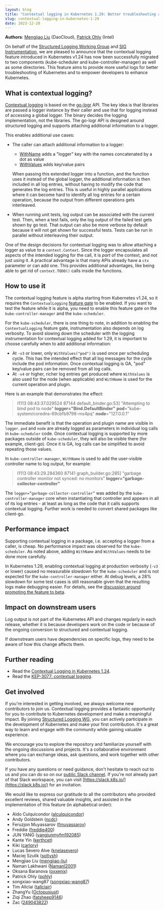 ```yaml
---
layout: blog
title: "Contextual logging in Kubernetes 1.29: Better troubleshooting and enhanced logging"
slug: contextual-logging-in-kubernetes-1-29
date: 2023-12-20
---
```


**Authors**: [Mengjiao Liu](https://github.com/mengjiao-liu/) (DaoCloud), [Patrick Ohly](https://github.com/pohly) (Intel)

On behalf of the [Structured Logging Working Group](https://github.com/kubernetes/community/blob/master/wg-structured-logging/README.md) 
and [SIG Instrumentation](https://github.com/kubernetes/community/tree/master/sig-instrumentation#readme), 
we are pleased to announce that the contextual logging feature
introduced in Kubernetes v1.24 has now been successfully migrated to
two components (kube-scheduler and kube-controller-manager)
as well as some directories. This feature aims to provide more useful logs 
for better troubleshooting of Kubernetes and to empower developers to enhance Kubernetes.

## What is contextual logging?

[Contextual logging](https://github.com/kubernetes/enhancements/tree/master/keps/sig-instrumentation/3077-contextual-logging)
is based on the [go-logr](https://github.com/go-logr/logr#a-minimal-logging-api-for-go) API. 
The key idea is that libraries are passed a logger instance by their caller
and use that for logging instead of accessing a global logger.
The binary decides the logging implementation, not the libraries.
The go-logr API is designed around structured logging and supports attaching
additional information to a logger.

This enables additional use cases:

- The caller can attach additional information to a logger:
  - [WithName](<https://pkg.go.dev/github.com/go-logr/logr#Logger.WithName>) adds a "logger" key with the names concatenated by a dot as value
  - [WithValues](<https://pkg.go.dev/github.com/go-logr/logr#Logger.WithValues>) adds key/value pairs

  When passing this extended logger into a function, and the function uses it
  instead of the global logger, the additional information is then included 
  in all log entries, without having to modify the code that generates the log entries. 
  This is useful in highly parallel applications where it can become hard to identify 
  all log entries for a certain operation, because the output from different operations gets interleaved.

- When running unit tests, log output can be associated with the current test.
  Then, when a test fails, only the log output of the failed test gets shown by go test.
  That output can also be more verbose by default because it will not get shown for successful tests.
  Tests can be run in parallel without interleaving their output.

One of the design decisions for contextual logging was to allow attaching a logger as value to a `context.Context`.
Since the logger encapsulates all aspects of the intended logging for the call,
it is *part* of the context, and not just *using* it. A practical advantage is that many APIs
already have a `ctx` parameter or can add one. This provides additional advantages, like being able to
get rid of `context.TODO()` calls inside the functions.

## How to use it

The contextual logging feature is alpha starting from Kubernetes v1.24,
so it requires the `ContextualLogging` [feature gate](/docs/reference/command-line-tools-reference/feature-gates/) to be enabled.
If you want to test the feature while it is alpha, you need to enable this feature gate
on the `kube-controller-manager` and the `kube-scheduler`.

For the `kube-scheduler`, there is one thing to note, in addition to enabling 
the `ContextualLogging` feature gate, instrumentation also depends on log verbosity.
To avoid slowing down the scheduler with the logging instrumentation for contextual logging added for 1.29,
it is important to choose carefully when to add additional information:
- At `-v3` or lower, only `WithValues("pod")` is used once per scheduling cycle.
  This has the intended effect that all log messages for the cycle include the pod information. 
  Once contextual logging is GA, "pod" key/value pairs can be removed from all log calls.
- At `-v4` or higher, richer log entries get produced where `WithValues` is also used for the node (when applicable)
  and `WithName` is used for the current operation and plugin.

Here is an example that demonstrates the effect:
> I1113 08:43:37.029524   87144 default_binder.go:53] "Attempting to bind pod to node" **logger="Bind.DefaultBinder"** **pod**="kube-system/coredns-69cbfb9798-ms4pq" **node**="127.0.0.1"

The immediate benefit is that the operation and plugin name are visible in `logger`.
`pod` and `node` are already logged as parameters in individual log calls in `kube-scheduler` code.
Once contextual logging is supported by more packages outside of `kube-scheduler`, 
they will also be visible there (for example, client-go). Once it is GA,
log calls can be simplified to avoid repeating those values.

In `kube-controller-manager`, `WithName` is used to add the user-visible controller name to log output, 
for example:

> I1113 08:43:29.284360   87141 graph_builder.go:285] "garbage controller monitor not synced: no monitors" **logger="garbage-collector-controller"**

The `logger=”garbage-collector-controller”` was added by the `kube-controller-manager` core
when instantiating that controller and appears in all of its log entries - at least as long as the code
that it calls supports contextual logging. Further work is needed to convert shared packages like client-go.

## Performance impact

Supporting contextual logging in a package, i.e. accepting a logger from a caller, is cheap. 
No performance impact was observed for the `kube-scheduler`. As noted above, 
adding `WithName` and `WithValues` needs to be done more carefully.

In Kubernetes 1.29, enabling contextual logging at production verbosity (`-v3` or lower)
caused no measurable slowdown for the `kube-scheduler` and is not expected for the `kube-controller-manager` either.
At debug levels, a 28% slowdown for some test cases is still reasonable given that the resulting logs make debugging easier. 
For details, see the [discussion around promoting the feature to beta](https://github.com/kubernetes/enhancements/pull/4219#issuecomment-1807811995).

## Impact on downstream users
Log output is not part of the Kubernetes API and changes regularly in each release,
whether it is because developers work on the code or because of the ongoing conversion
to structured and contextual logging.

If downstream users have dependencies on specific logs, 
they need to be aware of how this change affects them.

## Further reading

- Read the [Contextual Logging in Kubernetes 1.24](https://www.kubernetes.dev/blog/2022/05/25/contextual-logging/).
- Read the [KEP-3077: contextual logging](https://github.com/kubernetes/enhancements/tree/master/keps/sig-instrumentation/3077-contextual-logging).

## Get involved

If you're interested in getting involved, we always welcome new contributors to join us.
Contextual logging provides a fantastic opportunity for you to contribute to Kubernetes development and make a meaningful impact.
By joining [Structured Logging WG](https://github.com/kubernetes/community/tree/master/wg-structured-logging),
you can actively participate in the development of Kubernetes and make your first contribution.
It's a great way to learn and engage with the community while gaining valuable experience.

We encourage you to explore the repository and familiarize yourself with the ongoing discussions and projects. 
It's a collaborative environment where you can exchange ideas, ask questions, and work together with other contributors.

If you have any questions or need guidance, don't hesitate to reach out to us 
and you can do so on our [public Slack channel](https://kubernetes.slack.com/messages/wg-structured-logging). 
If you're not already part of that Slack workspace, you can visit [https://slack.k8s.io/](https://slack.k8s.io/)
for an invitation.

We would like to express our gratitude to all the contributors who provided excellent reviews, 
shared valuable insights, and assisted in the implementation of this feature (in alphabetical order):

- Aldo Culquicondor ([alculquicondor](https://github.com/alculquicondor))
- Andy Goldstein ([ncdc](https://github.com/ncdc))
- Feruzjon Muyassarov ([fmuyassarov](https://github.com/fmuyassarov))
- Freddie ([freddie400](https://github.com/freddie400))
- JUN YANG ([yangjunmyfm192085](https://github.com/yangjunmyfm192085))
- Kante Yin ([kerthcet](https://github.com/kerthcet))
- Kiki ([carlory](https://github.com/carlory))
- Lucas Severo Alve ([knelasevero](https://github.com/knelasevero))
- Maciej Szulik ([soltysh](https://github.com/soltysh))
- Mengjiao Liu ([mengjiao-liu](https://github.com/mengjiao-liu))
- Naman Lakhwani ([Namanl2001](https://github.com/Namanl2001))
- Oksana Baranova ([oxxenix](https://github.com/oxxenix))
- Patrick Ohly ([pohly](https://github.com/pohly))
- songxiao-wang87 ([songxiao-wang87](https://github.com/songxiao-wang87))
- Tim Allclai ([tallclair](https://github.com/tallclair))
- ZhangYu ([Octopusjust](https://github.com/Octopusjust))
- Ziqi Zhao ([fatsheep9146](https://github.com/fatsheep9146))
- Zac ([249043822](https://github.com/249043822))
